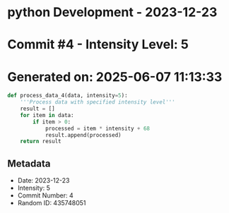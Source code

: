 ﻿# python Development - 2023-12-23
# Commit #4 - Intensity Level: 5
# Generated on: 2025-06-07 11:13:33
```python
def process_data_4(data, intensity=5):
    '''Process data with specified intensity level'''
    result = []
    for item in data:
        if item > 0:
            processed = item * intensity + 68
            result.append(processed)
    return result
```
## Metadata
- Date: 2023-12-23
- Intensity: 5
- Commit Number: 4
- Random ID: 435748051
